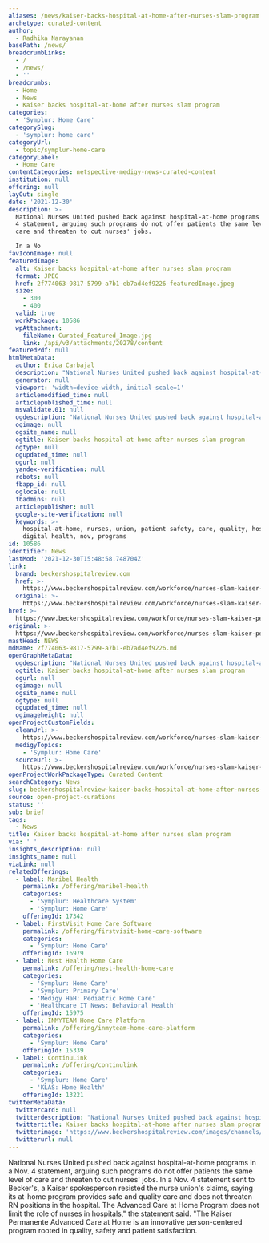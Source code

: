 ```yaml
---
aliases: /news/kaiser-backs-hospital-at-home-after-nurses-slam-program
archetype: curated-content
author:
  - Radhika Narayanan
basePath: /news/
breadcrumbLinks:
  - /
  - /news/
  - ''
breadcrumbs:
  - Home
  - News
  - Kaiser backs hospital-at-home after nurses slam program
categories:
  - 'Symplur: Home Care'
categorySlug:
  - 'symplur: home care'
categoryUrl:
  - topic/symplur-home-care
categoryLabel:
  - Home Care
contentCategories: netspective-medigy-news-curated-content
institution: null
offering: null
layOut: single
date: '2021-12-30'
description: >-
  National Nurses United pushed back against hospital-at-home programs in a Nov.
  4 statement, arguing such programs do not offer patients the same level of
  care and threaten to cut nurses' jobs.

  In a No
favIconImage: null
featuredImage:
  alt: Kaiser backs hospital-at-home after nurses slam program
  format: JPEG
  href: 2f774063-9817-5799-a7b1-eb7ad4ef9226-featuredImage.jpeg
  size:
    - 300
    - 400
  valid: true
  workPackage: 10586
  wpAttachment:
    fileName: Curated_Featured_Image.jpg
    link: /api/v3/attachments/20278/content
featuredPdf: null
htmlMetaData:
  author: Erica Carbajal
  description: "National Nurses United pushed back against hospital-at-home programs in a Nov. 4 statement, arguing such programs do not offer patients the same level of care and threaten to cut nurses' jobs.\_"
  generator: null
  viewport: 'width=device-width, initial-scale=1'
  articlemodified_time: null
  articlepublished_time: null
  msvalidate.01: null
  ogdescription: "National Nurses United pushed back against hospital-at-home programs in a Nov. 4 statement, arguing such programs do not offer patients the same level of care and threaten to cut nurses' jobs.\_"
  ogimage: null
  ogsite_name: null
  ogtitle: Kaiser backs hospital-at-home after nurses slam program
  ogtype: null
  ogupdated_time: null
  ogurl: null
  yandex-verification: null
  robots: null
  fbapp_id: null
  oglocale: null
  fbadmins: null
  articlepublisher: null
  google-site-verification: null
  keywords: >-
    hospital-at-home, nurses, union, patient safety, care, quality, hospital,
    digital health, nov, programs
id: 10586
identifier: News
lastMod: '2021-12-30T15:48:58.748704Z'
link:
  brand: beckershospitalreview.com
  href: >-
    https://www.beckershospitalreview.com/workforce/nurses-slam-kaiser-permanente-s-hospital-at-home-push.html
  original: >-
    https://www.beckershospitalreview.com/workforce/nurses-slam-kaiser-permanente-s-hospital-at-home-push.html
href: >-
  https://www.beckershospitalreview.com/workforce/nurses-slam-kaiser-permanente-s-hospital-at-home-push.html
original: >-
  https://www.beckershospitalreview.com/workforce/nurses-slam-kaiser-permanente-s-hospital-at-home-push.html
mastHead: NEWS
mdName: 2f774063-9817-5799-a7b1-eb7ad4ef9226.md
openGraphMetaData:
  ogdescription: "National Nurses United pushed back against hospital-at-home programs in a Nov. 4 statement, arguing such programs do not offer patients the same level of care and threaten to cut nurses' jobs.\_"
  ogtitle: Kaiser backs hospital-at-home after nurses slam program
  ogurl: null
  ogimage: null
  ogsite_name: null
  ogtype: null
  ogupdated_time: null
  ogimageheight: null
openProjectCustomFields:
  cleanUrl: >-
    https://www.beckershospitalreview.com/workforce/nurses-slam-kaiser-permanente-s-hospital-at-home-push.html
  medigyTopics:
    - 'Symplur: Home Care'
  sourceUrl: >-
    https://www.beckershospitalreview.com/workforce/nurses-slam-kaiser-permanente-s-hospital-at-home-push.html
openProjectWorkPackageType: Curated Content
searchCategory: News
slug: beckershospitalreview-kaiser-backs-hospital-at-home-after-nurses-slam-program
source: open-project-curations
status: ''
sub: brief
tags:
  - News
title: Kaiser backs hospital-at-home after nurses slam program
via: ' '
insights_description: null
insights_name: null
viaLink: null
relatedOfferings:
  - label: Maribel Health
    permalink: /offering/maribel-health
    categories:
      - 'Symplur: Healthcare System'
      - 'Symplur: Home Care'
    offeringId: 17342
  - label: FirstVisit Home Care Software
    permalink: /offering/firstvisit-home-care-software
    categories:
      - 'Symplur: Home Care'
    offeringId: 16979
  - label: Nest Health Home Care
    permalink: /offering/nest-health-home-care
    categories:
      - 'Symplur: Home Care'
      - 'Symplur: Primary Care'
      - 'Medigy HaH: Pediatric Home Care'
      - 'Healthcare IT News: Behavioral Health'
    offeringId: 15975
  - label: INMYTEAM Home Care Platform
    permalink: /offering/inmyteam-home-care-platform
    categories:
      - 'Symplur: Home Care'
    offeringId: 15339
  - label: ContinuLink
    permalink: /offering/continulink
    categories:
      - 'Symplur: Home Care'
      - 'KLAS: Home Health'
    offeringId: 13221
twitterMetaData:
  twittercard: null
  twitterdescription: "National Nurses United pushed back against hospital-at-home programs in a Nov. 4 statement, arguing such programs do not offer patients the same level of care and threaten to cut nurses' jobs.\_"
  twittertitle: Kaiser backs hospital-at-home after nurses slam program
  twitterimage: 'https://www.beckershospitalreview.com/images/channels/workforce/1.jpg'
  twitterurl: null
---
```

<p>National Nurses United pushed back against hospital-at-home programs in a Nov. 4 statement, arguing such programs do not offer patients the same level of care and threaten to cut nurses' jobs.
In a Nov. 4 statement sent to Becker's, a Kaiser spokesperson resisted the nurse union's claims, saying its at-home program provides safe and quality care and does not threaten RN positions in the hospital.
The Advanced Care at Home Program does not limit the role of nurses in hospitals," the statement said.
"The Kaiser Permanente Advanced Care at Home is an innovative person-centered program rooted in quality, safety and patient satisfaction.</p>